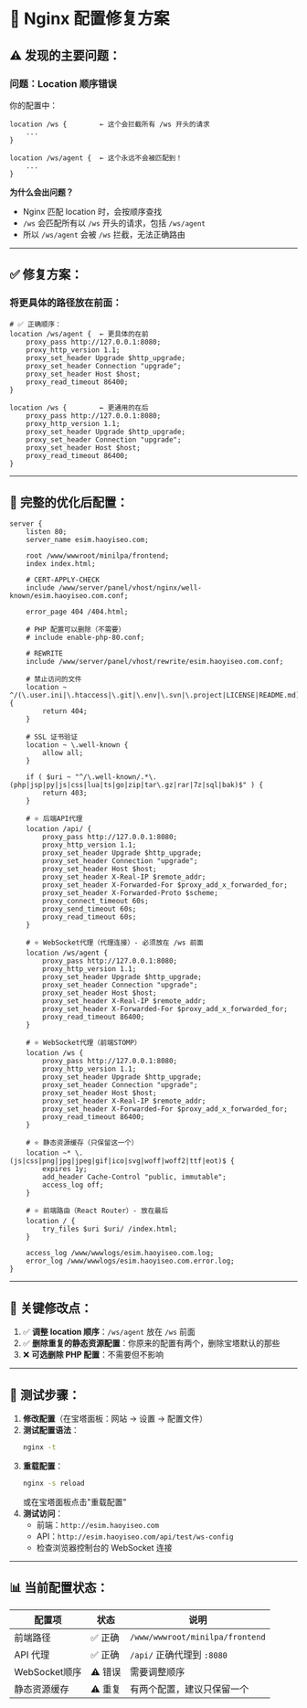 # 🔧 Nginx 配置修复方案

## ⚠️ 发现的主要问题：

### **问题：Location 顺序错误**

你的配置中：
```nginx
location /ws {        ← 这个会拦截所有 /ws 开头的请求
    ...
}

location /ws/agent {  ← 这个永远不会被匹配到！
    ...
}
```

**为什么会出问题？**
- Nginx 匹配 location 时，会按顺序查找
- `/ws` 会匹配所有以 `/ws` 开头的请求，包括 `/ws/agent`
- 所以 `/ws/agent` 会被 `/ws` 拦截，无法正确路由

---

## ✅ 修复方案：

### **将更具体的路径放在前面：**

```nginx
# ✅ 正确顺序：
location /ws/agent {  ← 更具体的在前
    proxy_pass http://127.0.0.1:8080;
    proxy_http_version 1.1;
    proxy_set_header Upgrade $http_upgrade;
    proxy_set_header Connection "upgrade";
    proxy_set_header Host $host;
    proxy_read_timeout 86400;
}

location /ws {        ← 更通用的在后
    proxy_pass http://127.0.0.1:8080;
    proxy_http_version 1.1;
    proxy_set_header Upgrade $http_upgrade;
    proxy_set_header Connection "upgrade";
    proxy_set_header Host $host;
    proxy_read_timeout 86400;
}
```

---

## 📝 完整的优化后配置：

```nginx
server {
    listen 80;
    server_name esim.haoyiseo.com;
    
    root /www/wwwroot/minilpa/frontend;
    index index.html;
    
    # CERT-APPLY-CHECK
    include /www/server/panel/vhost/nginx/well-known/esim.haoyiseo.com.conf;
    
    error_page 404 /404.html;
    
    # PHP 配置可以删除（不需要）
    # include enable-php-80.conf;
    
    # REWRITE
    include /www/server/panel/vhost/rewrite/esim.haoyiseo.com.conf;
    
    # 禁止访问的文件
    location ~ ^/(\.user.ini|\.htaccess|\.git|\.env|\.svn|\.project|LICENSE|README.md) {
        return 404;
    }
    
    # SSL 证书验证
    location ~ \.well-known {
        allow all;
    }
    
    if ( $uri ~ "^/\.well-known/.*\.(php|jsp|py|js|css|lua|ts|go|zip|tar\.gz|rar|7z|sql|bak)$" ) {
        return 403;
    }
    
    # ⭐ 后端API代理
    location /api/ {
        proxy_pass http://127.0.0.1:8080;
        proxy_http_version 1.1;
        proxy_set_header Upgrade $http_upgrade;
        proxy_set_header Connection "upgrade";
        proxy_set_header Host $host;
        proxy_set_header X-Real-IP $remote_addr;
        proxy_set_header X-Forwarded-For $proxy_add_x_forwarded_for;
        proxy_set_header X-Forwarded-Proto $scheme;
        proxy_connect_timeout 60s;
        proxy_send_timeout 60s;
        proxy_read_timeout 60s;
    }
    
    # ⭐ WebSocket代理（代理连接）- 必须放在 /ws 前面
    location /ws/agent {
        proxy_pass http://127.0.0.1:8080;
        proxy_http_version 1.1;
        proxy_set_header Upgrade $http_upgrade;
        proxy_set_header Connection "upgrade";
        proxy_set_header Host $host;
        proxy_set_header X-Real-IP $remote_addr;
        proxy_set_header X-Forwarded-For $proxy_add_x_forwarded_for;
        proxy_read_timeout 86400;
    }
    
    # ⭐ WebSocket代理（前端STOMP）
    location /ws {
        proxy_pass http://127.0.0.1:8080;
        proxy_http_version 1.1;
        proxy_set_header Upgrade $http_upgrade;
        proxy_set_header Connection "upgrade";
        proxy_set_header Host $host;
        proxy_set_header X-Real-IP $remote_addr;
        proxy_set_header X-Forwarded-For $proxy_add_x_forwarded_for;
        proxy_read_timeout 86400;
    }
    
    # ⭐ 静态资源缓存（只保留这一个）
    location ~* \.(js|css|png|jpg|jpeg|gif|ico|svg|woff|woff2|ttf|eot)$ {
        expires 1y;
        add_header Cache-Control "public, immutable";
        access_log off;
    }
    
    # ⭐ 前端路由（React Router）- 放在最后
    location / {
        try_files $uri $uri/ /index.html;
    }
    
    access_log /www/wwwlogs/esim.haoyiseo.com.log;
    error_log /www/wwwlogs/esim.haoyiseo.com.error.log;
}
```

---

## 🔑 关键修改点：

1. ✅ **调整 location 顺序**：`/ws/agent` 放在 `/ws` 前面
2. ✅ **删除重复的静态资源配置**：你原来的配置有两个，删除宝塔默认的那些
3. ❌ **可选删除 PHP 配置**：不需要但不影响

---

## 🧪 测试步骤：

1. **修改配置**（在宝塔面板：网站 -> 设置 -> 配置文件）
2. **测试配置语法**：
   ```bash
   nginx -t
   ```
3. **重载配置**：
   ```bash
   nginx -s reload
   ```
   或在宝塔面板点击"重载配置"
4. **测试访问**：
   - 前端：`http://esim.haoyiseo.com`
   - API：`http://esim.haoyiseo.com/api/test/ws-config`
   - 检查浏览器控制台的 WebSocket 连接

---

## 📊 当前配置状态：

| 配置项 | 状态 | 说明 |
|--------|------|------|
| 前端路径 | ✅ 正确 | `/www/wwwroot/minilpa/frontend` |
| API 代理 | ✅ 正确 | `/api/` 正确代理到 `:8080` |
| WebSocket顺序 | ⚠️ 错误 | 需要调整顺序 |
| 静态资源缓存 | ⚠️ 重复 | 有两个配置，建议只保留一个 |

